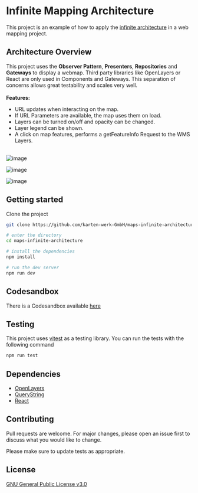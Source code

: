 # Infinite Mapping Architecture

This project is an example of how to apply the [infinite architecture](https://www.logicroom.co) in a web mapping project.

## Architecture Overview

This project uses the **Observer Pattern**, **Presenters**, **Repositories** and **Gateways** to display a webmap. Third party libraries
like OpenLayers or React are only used in Components and Gateways. This separation of concerns allows great testability
and scales very well.
<br /><br />
**Features:**

- URL updates when interacting on the map.
- If URL Parameters are available, the map uses them on load.
- Layers can be turned on/off and opacity can be changed.
- Layer legend can be shown.
- A click on map features, performs a getFeatureInfo Request to the WMS Layers.
  <br /><br />

![image](https://github.com/karten-werk-GmbH/maps-infinite-architecture/assets/6850977/0891e17c-05ff-423c-98d3-8a1e912bac85)

![image](https://github.com/karten-werk-GmbH/maps-infinite-architecture/assets/6850977/7bd113bb-4013-46c5-a469-95da9519b94c)

![image](https://github.com/karten-werk-GmbH/maps-infinite-architecture/assets/6850977/65e25031-bd2a-496d-8e1c-04b9c033893f)



## Getting started

Clone the project

```bash
git clone https://github.com/karten-werk-GmbH/maps-infinite-architecture.git
```

```bash
# enter the directory
cd maps-infinite-architecture

# install the dependencies
npm install

# run the dev server
npm run dev

```

## Codesandbox

There is a Codesandbox available [here](https://codesandbox.io/p/github/karten-werk-GmbH/maps-infinite-architecture/main?workspaceId=038b5ef1-18cc-46c0-b841-51a1d6f29c16)

## Testing

This project uses [vitest](https://vitest.dev/) as a testing library.
You can run the tests with the following command

```bash
npm run test
```

## Dependencies

- [OpenLayers](https://openlayers.org/)
- [QueryString](https://github.com/sindresorhus/query-string)
- [React](https://react.dev/)

## Contributing

Pull requests are welcome. For major changes, please open an issue first
to discuss what you would like to change.

Please make sure to update tests as appropriate.

## License

[GNU General Public License v3.0](https://choosealicense.com/licenses/gpl-3.0/#)
